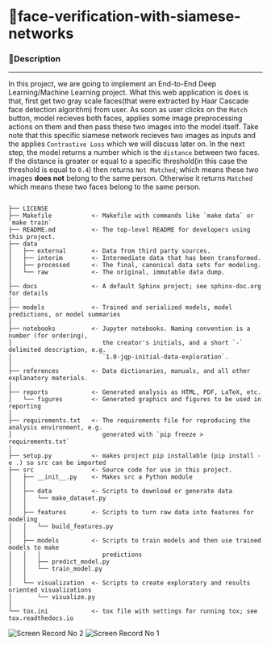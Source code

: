 # 🧑face-verification-with-siamese-networks


### 📝Description
---
In this project, we are going to implement an End-to-End Deep Learning/Machine Learning project. What this web application is does is that, first get two gray scale faces(that were extracted by Haar Cascade face detection algorithm) from user. As soon as user clicks on the `Match` button, model recieves both faces, applies some image preprocessing actions on them and then pass these two images into the model itself. Take note that this specific siamese network recieves two images as inputs and the applies `Contrastive Loss` which we will discuss later on. In the next step, the model returns a number which is the `distance` between two faces. If the distance is greater or equal to a specific threshold(in this case the threshold is equal to `0.4`) then returns `Not Matched`; which means these two images **does not** belong to the same person. Otherwise it returns `Matched` which means these two faces belong to the same person.

```

├── LICENSE
├── Makefile           <- Makefile with commands like `make data` or `make train`
├── README.md          <- The top-level README for developers using this project.
├── data
│   ├── external       <- Data from third party sources.
│   ├── interim        <- Intermediate data that has been transformed.
│   ├── processed      <- The final, canonical data sets for modeling.
│   └── raw            <- The original, immutable data dump.
│
├── docs               <- A default Sphinx project; see sphinx-doc.org for details
│
├── models             <- Trained and serialized models, model predictions, or model summaries
│
├── notebooks          <- Jupyter notebooks. Naming convention is a number (for ordering),
│                         the creator's initials, and a short `-` delimited description, e.g.
│                         `1.0-jqp-initial-data-exploration`.
│
├── references         <- Data dictionaries, manuals, and all other explanatory materials.
│
├── reports            <- Generated analysis as HTML, PDF, LaTeX, etc.
│   └── figures        <- Generated graphics and figures to be used in reporting
│
├── requirements.txt   <- The requirements file for reproducing the analysis environment, e.g.
│                         generated with `pip freeze > requirements.txt`
│
├── setup.py           <- makes project pip installable (pip install -e .) so src can be imported
├── src                <- Source code for use in this project.
│   ├── __init__.py    <- Makes src a Python module
│   │
│   ├── data           <- Scripts to download or generate data
│   │   └── make_dataset.py
│   │
│   ├── features       <- Scripts to turn raw data into features for modeling
│   │   └── build_features.py
│   │
│   ├── models         <- Scripts to train models and then use trained models to make
│   │   │                 predictions
│   │   ├── predict_model.py
│   │   └── train_model.py
│   │
│   └── visualization  <- Scripts to create exploratory and results oriented visualizations
│       └── visualize.py
│
└── tox.ini            <- tox file with settings for running tox; see tox.readthedocs.io
```

![Screen Record No 2](https://user-images.githubusercontent.com/56585524/134305841-9062aa5a-2090-4800-84e9-20506faa9057.gif)
![Screen Record No 1](https://user-images.githubusercontent.com/56585524/134305957-83af21c6-a32c-489c-8824-c450a66de128.gif)
